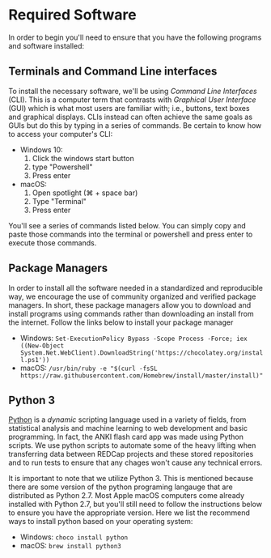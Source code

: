 # Required Software

In order to begin you'll need to ensure that you have the following programs
and software installed:

## Terminals and Command Line interfaces

To install the necessary software, we'll be using *Command Line Interfaces*
(CLI). This is a computer term that contrasts with *Graphical User Interface*
(GUI) which is what most users are familiar with; i.e., buttons, text boxes
and graphical displays. CLIs instead can often achieve the same goals as GUIs
but do this by typing in a series of commands. Be certain to know how to
access your computer's CLI:

- Windows 10:
  1. Click the windows start button
  1. type "Powershell"
  1. Press enter
- macOS:
  1. Open spotlight (⌘ + space bar)
  1. Type "Terminal"
  1. Press enter

You'll see a series of commands listed below. You can simply copy and paste
those commands into the terminal or powershell and press enter to execute
those commands.

## Package Managers

In order to install all the software needed in a standardized and reproducible
way, we encourage the use of community organized and verified package
managers. In short, these package managers allow you to download and install
programs using commands rather than downloading an install from the internet.
Follow the links below to install your package manager

- Windows: `Set-ExecutionPolicy Bypass -Scope Process -Force; iex ((New-Object System.Net.WebClient).DownloadString('https://chocolatey.org/install.ps1'))`
- macOS: `/usr/bin/ruby -e "$(curl -fsSL https://raw.githubusercontent.com/Homebrew/install/master/install)"`

## Python 3

[Python](https://www.python.org) is a *dynamic* scripting language used in
a variety of fields, from statistical analysis and machine learning to web
development and basic programming. In fact, the ANKI flash card app was made
using Python scripts. We use python scripts to automate some of the heavy
lifting when transferring data between REDCap projects and these stored
repositories and to run tests to ensure that any chages won't cause any
technical errors.

It is important to note that we utilize Python 3. This is mentioned because
there are some version of the python programing langauge that are distributed
as Python 2.7. Most Apple macOS computers come already installed with Python
2.7, but you'll still need to follow the instructions below to ensure you have
the appropriate version. Here we list the recommend ways to install python
based on your operating system:

- Windows: `choco install python`
- macOS: `brew install python3`
